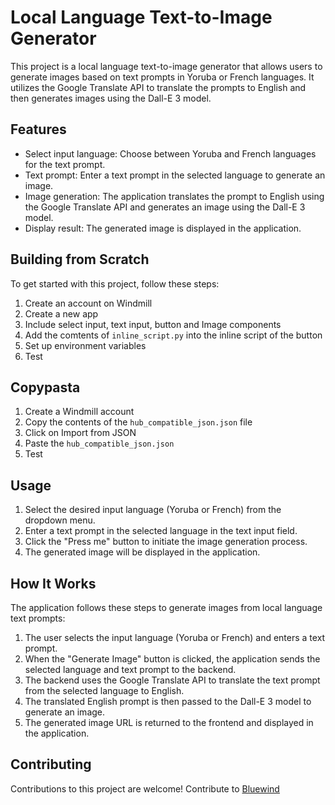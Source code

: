 # Local Language Text-to-Image Generator

This project is a local language text-to-image generator that allows users to generate images based on text prompts in Yoruba or French languages. It utilizes the Google Translate API to translate the prompts to English and then generates images using the Dall-E 3 model.

## Features

- Select input language: Choose between Yoruba and French languages for the text prompt.
- Text prompt: Enter a text prompt in the selected language to generate an image.
- Image generation: The application translates the prompt to English using the Google Translate API and generates an image using the Dall-E 3 model.
- Display result: The generated image is displayed in the application.

## Building from Scratch

To get started with this project, follow these steps:

1. Create an account on Windmill
2. Create a new app
3. Include select input, text input, button and Image components
4. Add the comtents of `inline_script.py` into the inline script of the button
5. Set up environment variables
6. Test

## Copypasta

1. Create a Windmill account
2. Copy the contents of the `hub_compatible_json.json` file
3. Click on Import from JSON
4. Paste the `hub_compatible_json.json`
5. Test

## Usage

1. Select the desired input language (Yoruba or French) from the dropdown menu.
2. Enter a text prompt in the selected language in the text input field.
3. Click the "Press me" button to initiate the image generation process.
4. The generated image will be displayed in the application.

## How It Works

The application follows these steps to generate images from local language text prompts:

1. The user selects the input language (Yoruba or French) and enters a text prompt.
2. When the "Generate Image" button is clicked, the application sends the selected language and text prompt to the backend.
3. The backend uses the Google Translate API to translate the text prompt from the selected language to English.
4. The translated English prompt is then passed to the Dall-E 3 model to generate an image.
5. The generated image URL is returned to the frontend and displayed in the application.

## Contributing

Contributions to this project are welcome! Contribute to [Bluewind](https://www.bluewind.ai/contributors)
